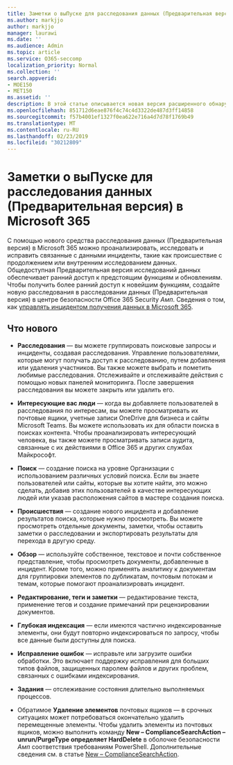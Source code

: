 ```yaml
---
title: Заметки о выПуске для расследования данных (Предварительная версия) в Microsoft 365
ms.author: markjjo
author: markjjo
manager: laurawi
ms.date: ''
ms.audience: Admin
ms.topic: article
ms.service: O365-seccomp
localization_priority: Normal
ms.collection: ''
search.appverid:
- MOE150
- MET150
ms.assetid: ''
description: В этой статье описывается новая версия расширенного обнаружения электронных данных (Preview) в Microsoft 365.
ms.openlocfilehash: 851712d6eae876f4c74c4d3322de487d3ff14858
ms.sourcegitcommit: f57b4001ef1327f0ea622e716a4d7d78f1769b49
ms.translationtype: MT
ms.contentlocale: ru-RU
ms.lasthandoff: 02/23/2019
ms.locfileid: "30212809"
---
```

# <a name="release-notes-for-data-investigations-preview-in-microsoft-365"></a>Заметки о выПуске для расследования данных (Предварительная версия) в Microsoft 365

С помощью нового средства расследования данных (Предварительная версия) в Microsoft 365 можно проанализировать, исследовать и исправить связанные с данными инциденты, такие как происшествие с продолжением или внутренним исследованием данных. Общедоступная Предварительная версия исследований данных обеспечивает ранний доступ к предстоящим функциям и обновлениям. Чтобы получить более ранний доступ к новейшим функциям, создайте новую расследования в расследовании данных (Предварительная версия) в центре безопасности Office 365 Security _Амп_. Сведения о том, как [управлять инцидентом получения данных в Microsoft 365](manage-data-spillage-incidents.md).

## <a name="whats-new"></a>Что нового 

- **Расследования** — вы можете группировать поисковые запросы и инциденты, создавая расследования. Управление пользователями, которые могут получать доступ к расследованию, путем добавления или удаления участников.  Вы также можете выбрать и пометить любимые расследования. Отслеживайте и отслеживайте действия с помощью новых панелей мониторинга. После завершения расследования вы можете закрыть или удалить его.

- **Интересующие вас люди** — когда вы добавляете пользователей в расследования по интересам, вы можете просматривать их почтовые ящики, учетные записи OneDrive для бизнеса и сайты Microsoft Teams. Вы можете использовать их для области поиска в поисках контента. Чтобы проанализировать интересующий человека, вы также можете просматривать записи аудита, связанные с их действиями в Office 365 и других службах Майкрософт.

- **Поиск** — создание поиска на уровне Организации с использованием различных условий поиска. Если вы знаете пользователей или сайты, которые вы хотите найти, это можно сделать, добавив этих пользователей в качестве интересующих людей или указав расположения сайтов в мастере создания поиска. 

- **Происшествия** — создание нового инцидента и добавление результатов поиска, которые нужно просмотреть. Вы можете просмотреть отдельные документы, заметки, чтобы оставить заметки о расследовании и экспортировать результаты для перехода в другую среду. 

- **Обзор** — используйте собственное, текстовое и почти собственное представление, чтобы просмотреть документы, добавленные в инцидент. Кроме того, можно применять аналитику к документам для группировки элементов по дубликатам, почтовым потокам и темам, которые помогают проанализировать инцидент. 

- **Редактирование, теги и заметки** — редактирование текста, применение тегов и создание примечаний при рецензировании документов.
  
- **Глубокая индексация** — если имеются частично индексированные элементы, они будут повторно индексироваться по запросу, чтобы все данные были доступны для поиска.

- **Исправление ошибок** — исправьте или загрузите ошибки обработки. Это включает поддержку исправления для больших типов файлов, защищенных паролем файлов и других проблем, связанных с ошибками индексирования. 

- **Задания** — отслеживание состояния длительно выполняемых процессов.

- Обратимое **Удаление элементов** почтовых ящиков — в срочных ситуациях может потребоваться окончательно удалить перемещенные элементы. Чтобы удалить элементы из почтовых ящиков, можно выполнить команду **New – ComplianceSearchAction – unrun/PurgeType определяет HardDelete** в оболочке безопасности _Амп_ соответствия требованиям PowerShell. Дополнительные сведения см. в статье [New – ComplianceSearchAction](https://docs.microsoft.com/powershell/module/exchange/policy-and-compliance-content-search/new-compliancesearchaction).
